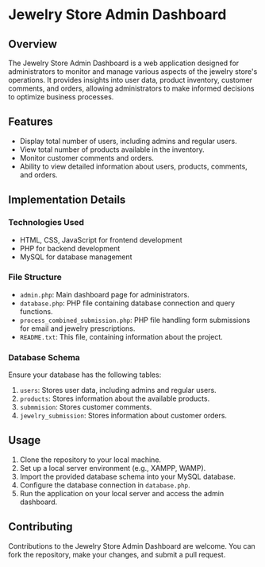 # Jewelry Store Admin Dashboard

## Overview
The Jewelry Store Admin Dashboard is a web application designed for administrators to monitor and manage various aspects of the jewelry store's operations. It provides insights into user data, product inventory, customer comments, and orders, allowing administrators to make informed decisions to optimize business processes.

## Features
- Display total number of users, including admins and regular users.
- View total number of products available in the inventory.
- Monitor customer comments and orders.
- Ability to view detailed information about users, products, comments, and orders.

## Implementation Details
### Technologies Used
- HTML, CSS, JavaScript for frontend development
- PHP for backend development
- MySQL for database management

### File Structure
- `admin.php`: Main dashboard page for administrators.
- `database.php`: PHP file containing database connection and query functions.
- `process_combined_submission.php`: PHP file handling form submissions for email and jewelry prescriptions.
- `README.txt`: This file, containing information about the project.

### Database Schema
Ensure your database has the following tables:
1. `users`: Stores user data, including admins and regular users.
2. `products`: Stores information about the available products.
3. `submmision`: Stores customer comments.
4. `jewelry_submission`: Stores information about customer orders.

## Usage
1. Clone the repository to your local machine.
2. Set up a local server environment (e.g., XAMPP, WAMP).
3. Import the provided database schema into your MySQL database.
4. Configure the database connection in `database.php`.
5. Run the application on your local server and access the admin dashboard.

## Contributing
Contributions to the Jewelry Store Admin Dashboard are welcome. You can fork the repository, make your changes, and submit a pull request.

